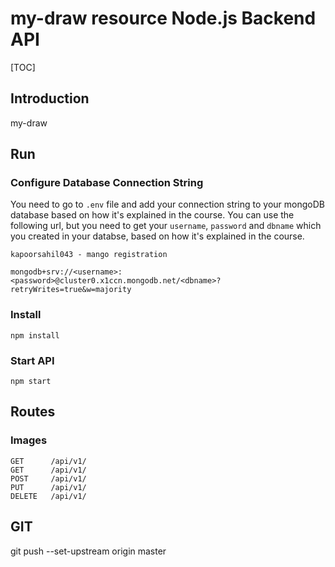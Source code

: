 # my-draw resource Node.js Backend API

[TOC]

## Introduction
my-draw

## Run

### Configure Database Connection String
You need to go to `.env` file and add your connection string to your mongoDB database based on how it's explained in the course.
You can use the following url, but you need to get your `username`, `password` and `dbname` which you created in your databse, based on how it's explained in the course.

`kapoorsahil043 - mango registration`
```
mongodb+srv://<username>:<password>@cluster0.x1ccn.mongodb.net/<dbname>?retryWrites=true&w=majority
```


### Install

```
npm install
```

### Start API

```
npm start
```

## Routes

### Images

```
GET      /api/v1/
GET      /api/v1/
POST     /api/v1/
PUT      /api/v1/
DELETE   /api/v1/
```

## GIT
git push --set-upstream origin master 
